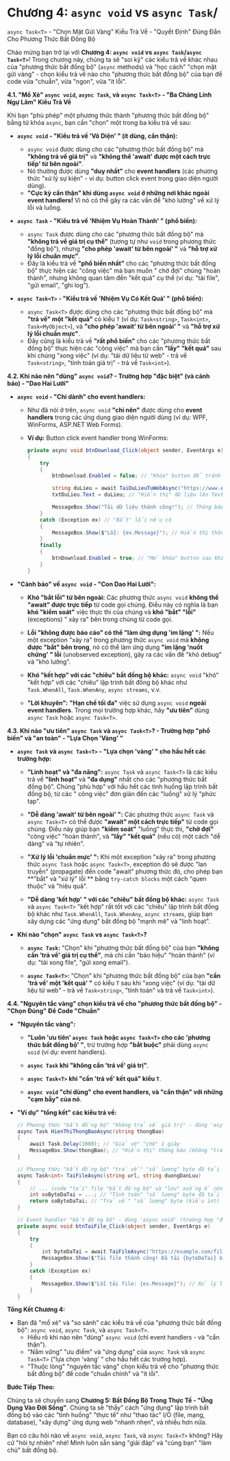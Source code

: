 # Chương 4: `async void` vs `async Task`/
`async Task<T>` - "Chọn Mặt Gửi Vàng" Kiểu Trả Về - "Quyết Định" Đúng Đắn Cho Phương Thức Bất Đồng Bộ

Chào mừng bạn trở lại với **Chương 4: `async void` vs `async Task`/`async Task<T>`**! Trong chương này, chúng ta sẽ "soi
kỹ" các kiểu trả về khác nhau của "phương thức bất đồng bộ" (`async` methods) và "học cách" "chọn mặt gửi vàng" - chọn
kiểu trả về nào cho "phương thức bất đồng bộ" của bạn để code vừa "chuẩn", vừa "ngon", vừa "ít lỗi".

**4.1. "Mổ Xẻ" `async void`, `async Task`, và `async Task<T>` - "Ba Chàng Lính Ngự Lâm" Kiểu Trả Về**

Khi bạn "phù phép" một phương thức thành "phương thức bất đồng bộ" bằng từ khóa `async`, bạn cần "chọn" một trong ba
kiểu trả về sau:

- **`async void` - "Kiểu trả về 'Vô Diện' " (ít dùng, cẩn thận):**

    - `async void` được dùng cho các "phương thức bất đồng bộ" mà **"không trả về giá trị"** và **"không thể 'await'
      được một cách trực tiếp' từ bên ngoài"**.
    - Nó thường được dùng **"duy nhất"** cho **event handlers** (các phương thức "xử lý sự kiện" - ví dụ: button click
      event trong giao diện người dùng).
    - **"Cực kỳ cẩn thận" khi dùng `async void` ở những nơi khác ngoài event handlers!** Vì nó có thể gây ra các vấn
      đề "khó lường" về xử lý lỗi và luồng.

- **`async Task` - "Kiểu trả về 'Nhiệm Vụ Hoàn Thành' " (phổ biến):**

    - `async Task` được dùng cho các "phương thức bất đồng bộ" mà **"không trả về giá trị cụ thể"** (tương tự như `void`
      trong phương thức "đồng bộ"), nhưng **"cho phép 'await' từ bên ngoài' "** và **"hỗ trợ xử lý lỗi chuẩn mực"**.
    - Đây là kiểu trả về **"phổ biến nhất"** cho các "phương thức bất đồng bộ" thực hiện các "công việc" mà bạn muốn "
      chờ đợi" chúng "hoàn thành", nhưng không quan tâm đến "kết quả" cụ thể (ví dụ: "tải file", "gửi email", "ghi
      log").

- **`async Task<T>` - "Kiểu trả về 'Nhiệm Vụ Có Kết Quả' " (phổ biến):**

    - `async Task<T>` được dùng cho các "phương thức bất đồng bộ" mà **"trả về" một "kết quả"** có kiểu `T` (ví dụ:
      `Task<string>`, `Task<int>`, `Task<MyObject>`), và **"cho phép 'await' từ bên ngoài' "** và **"hỗ trợ xử lý lỗi
      chuẩn mực"**.
    - Đây cũng là kiểu trả về **"rất phổ biến"** cho các "phương thức bất đồng bộ" thực hiện các "công việc" mà bạn cần
      **"lấy" "kết quả"** sau khi chúng "xong việc" (ví dụ: "tải dữ liệu từ web" - trả về `Task<string>`, "tính toán giá
      trị" - trả về `Task<int>`).

**4.2. Khi nào nên "dùng" `async void`? - Trường hợp "đặc biệt" (và cảnh báo) - "Dao Hai Lưỡi"**

- **`async void` - "Chỉ dành" cho event handlers:**

    - Như đã nói ở trên, `async void` **"chỉ nên"** được dùng cho **event handlers** trong các ứng dụng giao diện người
      dùng (ví dụ: WPF, WinForms, ASP.NET Web Forms).

    - **Ví dụ:** Button click event handler trong WinForms:

      ```csharp
      private async void btnDownload_Click(object sender, EventArgs e) // Event handler "bất đồng bộ" - dùng 'async void'
      {
          try
          {
              btnDownload.Enabled = false; // "Khóa" button để tránh click nhiều lần

              string duLieu = await TaiDuLieuTuWebAsync("https://www.example.com"); // "Gọi" phương thức "tải" dữ liệu "bất đồng bộ" và "chờ"
              txtDuLieu.Text = duLieu; // "Hiển thị" dữ liệu lên TextBox

              MessageBox.Show("Tải dữ liệu thành công!"); // Thông báo "thành công"
          }
          catch (Exception ex) // "Bắt" lỗi nếu có
          {
              MessageBox.Show($"Lỗi: {ex.Message}"); // Hiển thị thông báo lỗi
          }
          finally
          {
              btnDownload.Enabled = true; // "Mở khóa" button sau khi "xong việc" hoặc "lỗi"
          }
      }
      ```

- **"Cảnh báo" về `async void` - "Con Dao Hai Lưỡi":**

    - **Khó "bắt lỗi" từ bên ngoài:** Các phương thức `async void` **không thể "await" được trực tiếp** từ code gọi
      chúng. Điều này có nghĩa là bạn **khó "kiểm soát"** việc thực thi của chúng và **khó "bắt" "lỗi"** (exceptions) "
      xảy ra" bên trong chúng từ code gọi.

    - **Lỗi "không được báo cáo" có thể "làm ứng dụng 'im lặng' ":** Nếu một exception "xảy ra" trong phương thức
      `async void` mà **không được "bắt" bên trong**, nó có thể làm ứng dụng **"im lặng 'nuốt chửng' " lỗi** (unobserved
      exception), gây ra các vấn đề "khó debug" và "khó lường".

    - **Khó "kết hợp" với các "chiêu" bất đồng bộ khác:** `async void` "khó" "kết hợp" với các "chiêu" lập trình bất
      đồng bộ khác như `Task.WhenAll`, `Task.WhenAny`, `async streams`, v.v.

    - **"Lời khuyên":** **"Hạn chế tối đa"** việc sử dụng `async void` **ngoài event handlers**. Trong mọi trường hợp
      khác, hãy **"ưu tiên"** dùng `async Task` hoặc `async Task<T>`.

**4.3. Khi nào "ưu tiên" `async Task` và `async Task<T>`? - Trường hợp "phổ biến" và "an toàn" - "Lựa Chọn 'Vàng' "**

- **`async Task` và `async Task<T>` - "Lựa chọn 'vàng' " cho hầu hết các trường hợp:**

    - **"Linh hoạt" và "đa năng":** `async Task` và `async Task<T>` là các kiểu trả về **"linh hoạt"** và **"đa dụng"**
      nhất cho các "phương thức bất đồng bộ". Chúng "phù hợp" với hầu hết các tình huống lập trình bất đồng bộ, từ các "
      công việc" đơn giản đến các "luồng" xử lý "phức tạp".

    - **"Dễ dàng 'await' từ bên ngoài' ":** Các phương thức `async Task` và `async Task<T>` có thể được **"await" một
      cách trực tiếp"** từ code gọi chúng. Điều này giúp bạn **"kiểm soát"** "luồng" thực thi, **"chờ đợi"** "công
      việc" "hoàn thành", và **"lấy" "kết quả"** (nếu có) một cách "dễ dàng" và "tự nhiên".

    - **"Xử lý lỗi 'chuẩn mực' ":** Khi một exception "xảy ra" trong phương thức `async Task` hoặc `async Task<T>`,
      exception đó sẽ được "lan truyền" (propagate) đến code "await" phương thức đó, cho phép bạn **"bắt" và "xử lý" lỗi
      ** bằng `try-catch blocks` một cách "quen thuộc" và "hiệu quả".

    - **"Dễ dàng 'kết hợp' " với các "chiêu" bất đồng bộ khác:** `async Task` và `async Task<T>` "kết hợp" rất tốt với
      các "chiêu" lập trình bất đồng bộ khác như `Task.WhenAll`, `Task.WhenAny`, `async streams`, giúp bạn xây dựng
      các "ứng dụng" bất đồng bộ "mạnh mẽ" và "linh hoạt".

- **Khi nào "chọn" `async Task` vs `async Task<T>`?**

    - **`async Task`:** "Chọn" khi "phương thức bất đồng bộ" của bạn **"không cần 'trả về' giá trị cụ thể"**, mà chỉ
      cần "báo hiệu" "hoàn thành" (ví dụ: "tải xong file", "gửi xong email").

    - **`async Task<T>`:** "Chọn" khi "phương thức bất đồng bộ" của bạn **"cần 'trả về' một 'kết quả' "** có kiểu `T`
      sau khi "xong việc" (ví dụ: "tải dữ liệu từ web" - trả về `Task<string>`, "tính toán" và trả về `Task<int>`).

**4.4. "Nguyên tắc vàng" chọn kiểu trả về cho "phương thức bất đồng bộ" - "Chọn Đúng" Để Code "Chuẩn"**

- **"Nguyên tắc vàng":**

    - **"Luôn 'ưu tiên' `async Task` hoặc `async Task<T>` cho các 'phương thức bất đồng bộ' "**, trừ trường hợp **"bắt
      buộc"** phải dùng `async void` (ví dụ: event handlers).

    - **`async Task` khi "không cần 'trả về' giá trị"**.

    - **`async Task<T>` khi "cần 'trả về' kết quả" kiểu `T`**.

    - **`async void` "chỉ dùng" cho event handlers, và "cẩn thận" với những "cạm bẫy" của nó**.

- **"Ví dụ" "tổng kết" các kiểu trả về:**

  ```csharp
  // Phương thức "bất đồng bộ" "không trả về giá trị" - dùng 'async Task' (phổ biến)
  async Task HienThiThongBaoAsync(string thongBao)
  {
      await Task.Delay(1000); // "Giả vờ" "chờ" 1 giây
      MessageBox.Show(thongBao); // "Hiển thị" thông báo (không "trả về" gì thêm)
  }

  // Phương thức "bất đồng bộ" "trả về" "số lượng" byte đã tải - dùng 'async Task<int>' (phổ biến)
  async Task<int> TaiFileAsync(string url, string duongDanLuu)
  {
      // ... (code "tải" file "bất đồng bộ" và "lưu" xuống ổ cứng) ...
      int soByteDaTai = ...; // "Tính toán" "số lượng" byte đã tải
      return soByteDaTai; // "Trả về" "số lượng" byte (kiểu int)
  }

  // Event handler "bất đồng bộ" - dùng 'async void' (trường hợp "đặc biệt" - và cẩn thận)
  private async void btnTaiFile_Click(object sender, EventArgs e)
  {
      try
      {
          int byteDaTai = await TaiFileAsync("https://example.com/file.zip", "C:\\Downloads\\file.zip"); // "Gọi" phương thức "tải file" "bất đồng bộ" và "chờ"
          MessageBox.Show($"Tải file thành công! Đã tải {byteDaTai} bytes."); // Thông báo "tải thành công"
      }
      catch (Exception ex)
      {
          MessageBox.Show($"Lỗi tải file: {ex.Message}"); // Xử lý lỗi
      }
  }
  ```

**Tổng Kết Chương 4:**

- Bạn đã "mổ xẻ" và "so sánh" các kiểu trả về của "phương thức bất đồng bộ": `async void`, `async Task`, và
  `async Task<T>`.
    - Hiểu rõ khi nào nên "dùng" `async void` (chỉ event handlers - và "cẩn thận").
    - "Nắm vững" "ưu điểm" và "ứng dụng" của `async Task` và `async Task<T>` ("lựa chọn 'vàng' " cho hầu hết các trường
      hợp).
    - "Thuộc lòng" "nguyên tắc vàng" chọn kiểu trả về cho "phương thức bất đồng bộ" để code "chuẩn chỉnh" và "ít lỗi".

**Bước Tiếp Theo:**

Chúng ta sẽ chuyển sang **Chương 5: Bất Đồng Bộ Trong Thực Tế - "Ứng Dụng Vào Đời Sống"**. Chúng ta sẽ "thấy" cách "ứng
dụng" lập trình bất đồng bộ vào các "tình huống" "thực tế" như "thao tác" I/O (file, mạng, database), "xây dựng" ứng
dụng web "nhanh nhẹn", và nhiều hơn nữa.

Bạn có câu hỏi nào về `async void`, `async Task`, và `async Task<T>` không? Hãy cứ "hỏi tự nhiên" nhé! Mình luôn sẵn
sàng "giải đáp" và "cùng bạn" "làm chủ" bất đồng bộ.

